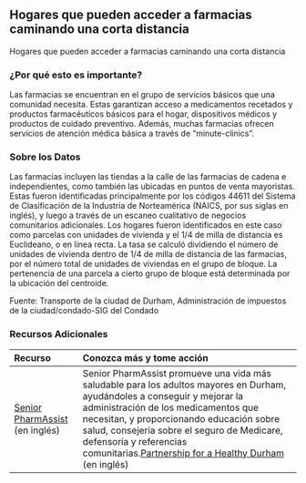 ## Hogares que pueden acceder a farmacias caminando una corta distancia
Hogares que pueden acceder a farmacias caminando una corta distancia

### ¿Por qué esto es importante?
Las farmacias se encuentran en el grupo de servicios básicos que una comunidad necesita. Estas garantizan acceso a medicamentos recetados y productos farmacéuticos básicos para el hogar, dispositivos médicos y productos de cuidado preventivo. Además, muchas farmacias ofrecen servicios de atención médica básica a través de “minute-clinics”.

### Sobre los Datos
Las farmacias incluyen las tiendas a la calle de las farmacias de cadena e independientes, como también las ubicadas en puntos de venta mayoristas. Estas fueron identificadas principalmente por los códigos 44611 del Sistema de Clasificación de la Industria de Norteamérica (NAICS, por sus siglas en inglés), y luego a través de un escaneo cualitativo de negocios comunitarios adicionales. Los hogares fueron identificados en este caso como parcelas con unidades de vivienda y el 1/4 de milla de distancia es Euclideano, o en línea recta. La tasa se calculó dividiendo el número de unidades de vivienda dentro de 1/4 de milla de distancia de las farmacias, por el número total de unidades de viviendas en el grupo de bloque. La pertenencia de una parcela a cierto grupo de bloque está determinada por la ubicación del centroide.

Fuente: Transporte de la ciudad de Durham, Administración de impuestos de la ciudad/condado-SIG del Condado

### Recursos Adicionales

|Recurso | Conozca más y tome acción |
|:--- | :--- |
|[Senior PharmAssist](http://www.seniorpharmassist.org/) (en inglés) | Senior PharmAssist promueve una vida más saludable para los adultos mayores en Durham, ayudándoles a conseguir y mejorar la administración de los medicamentos que necesitan, y proporcionando educación sobre salud, consejería sobre el seguro de Medicare, defensoría y referencias comunitarias.[Partnership for a Healthy Durham](http://healthydurham.org/) (en inglés)| Partnership for a Healthy Durham se dedica a mejorar en forma colaborativa la calidad de vida de su comunidad.